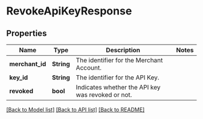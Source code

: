 # RevokeApiKeyResponse

## Properties

Name | Type | Description | Notes
------------ | ------------- | ------------- | -------------
**merchant_id** | **String** | The identifier for the Merchant Account. | 
**key_id** | **String** | The identifier for the API Key. | 
**revoked** | **bool** | Indicates whether the API key was revoked or not. | 

[[Back to Model list]](../README.md#documentation-for-models) [[Back to API list]](../README.md#documentation-for-api-endpoints) [[Back to README]](../README.md)



